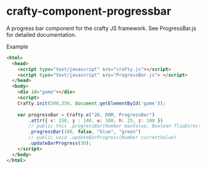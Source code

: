 crafty-component-progressbar
============================

A progress bar component for the crafty JS framework. See ProgressBar.js for detailed documentation.

Example
```html
<html>
  <head>
    <script type="text/javascript" src="crafty.js"></script>
	<script type="text/javascript" src="ProgressBar.js"> </script>
  </head>
  <body>
    <div id="game"></div>
    <script>
	Crafty.init(500,350, document.getElementById('game'));
	
	var progressBar = Crafty.e("2D, DOM, ProgressBar")
		.attr({ x: 150, y : 140, w: 100, h: 25, z: 100 })
		// public this .progressBar(Number maxValue, Boolean flipDirection, String emptyColor, String filledColor)
		.progressBar(100, false, "blue", "green")
		// public void .updateBarProgress(Number currentValue)
		.updateBarProgress(30);
    </script>
  </body>
</html>
```
